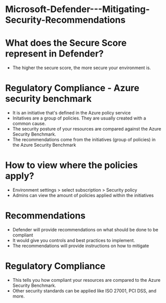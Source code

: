 # Microsoft-Defender---Mitigating-Security-Recommendations

# What does the Secure Score represent in Defender?
- The higher the secure score, the more secure your environment is.

# Regulatory Compliance - Azure security benchmark
- It is an initiative that's defined in the Azure policy service
- Initatives are a group of policies. They are usually created with a common cause.
- The security posture of your resources are compared against the Azure Security Benchmark.
- The recommendations come from the initiatives (group of policies) in the Azure Security Benchmark

# How to view where the policies apply?
- Environment settings > select subscription > Security policy
- Admins can view the amount of policies applied within the initiatives

# Recommendations
- Defender will provide recommendations on what should be done to be compliant
- It would give you controls and best practices to implement.
- The recommendations will provide instructions on how to mitigate

# Regulatory Compliance
- This tells you how compliant your resources are compared to the Azure Security Benchmark.
- Other security standards can be applied like ISO 27001, PCI DSS, and more.
